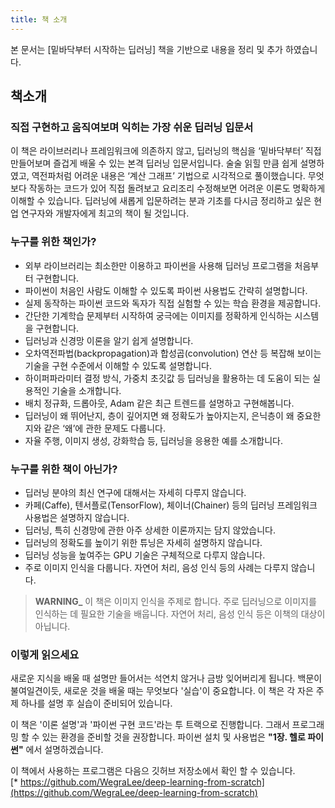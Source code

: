 ```yaml
---
title: 책 소개
---
```


본 문서는 [밑바닥부터 시작하는 딥러닝] 책을 기반으로 내용을 정리 및 추가 하였습니다.

## 책소개

### 직접 구현하고 움직여보며 익히는 가장 쉬운 딥러닝 입문서
이 책은 라이브러리나 프레임워크에 의존하지 않고, 딥러닝의 핵심을 ‘밑바닥부터’ 직접 만들어보며 즐겁게 배울 수 있는 본격 딥러닝 입문서입니다. 술술 읽힐 만큼 쉽게 설명하였고, 역전파처럼 어려운 내용은 ‘계산 그래프’ 기법으로 시각적으로 풀이했습니다. 무엇보다 작동하는 코드가 있어 직접 돌려보고 요리조리 수정해보면 어려운 이론도 명확하게 이해할 수 있습니다. 딥러닝에 새롭게 입문하려는 분과 기초를 다시금 정리하고 싶은 현업 연구자와 개발자에게 최고의 책이 될 것입니다.  

### 누구를 위한 책인가?
* 외부 라이브러리는 최소한만 이용하고 파이썬을 사용해 딥러닝 프로그램을 처음부터 구현합니다.
* 파이썬이 처음인 사람도 이해할 수 있도록 파이썬 사용법도 간략히 설명합니다.
* 실제 동작하는 파이썬 코드와 독자가 직접 실험할 수 있는 학습 환경을 제공합니다.
* 간단한 기계학습 문제부터 시작하여 궁극에는 이미지를 정확하게 인식하는 시스템을 구현합니다.
* 딥러닝과 신경망 이론을 알기 쉽게 설명합니다.
* 오차역전파법(backpropagation)과 합성곱(convolution) 연산 등 복잡해 보이는 기술을 구현 수준에서 이해할 수 있도록 설명합니다.
* 하이퍼파라미터 결정 방식, 가중치 초깃값 등 딥러닝을 활용하는 데 도움이 되는 실용적인 기술을 소개합니다.
* 배치 정규화, 드롭아웃, Adam 같은 최근 트렌드를 설명하고 구현해봅니다.
* 딥러닝이 왜 뛰어난지, 층이 깊어지면 왜 정확도가 높아지는지, 은닉층이 왜 중요한지와 같은 ‘왜’에 관한 문제도 다룹니다.
* 자율 주행, 이미지 생성, 강화학습 등, 딥러닝을 응용한 예를 소개합니다.  

### 누구를 위한 책이 아닌가?
* 딥러닝 분야의 최신 연구에 대해서는 자세히 다루지 않습니다.
* 카페(Caffe), 텐서플로(TensorFlow), 체이너(Chainer) 등의 딥러닝 프레임워크 사용법은 설명하지 않습니다.
* 딥러닝, 특히 신경망에 관한 아주 상세한 이론까지는 담지 않았습니다.
* 딥러닝의 정확도를 높이기 위한 튜닝은 자세히 설명하지 않습니다.
* 딥러닝 성능을 높여주는 GPU 기술은 구체적으로 다루지 않습니다.
* 주로 이미지 인식을 다룹니다. 자연어 처리, 음성 인식 등의 사례는 다루지 않습니다.
> **WARNING_** 이 책은 이미지 인식을 주제로 합니다. 주로 딥러닝으로 이미지를 인식하는 데 필요한 기술을 배웁니다. 자연어 처리, 음성 인식 등은 이책의 대상이 아닙니다.

### 이렇게 읽으세요
새로운 지식을 배울 때 설명만 들어서는 석연치 않거나 금방 잊어버리게 됩니다. 백문이 불여일견이듯, 새로운 것을 배울 때는 무엇보다 '실습'이 중요합니다. 이 책은 각 자은 주제 하나를 설명 후 실습이 준비되어 있습니다.

이 책은 '이론 설명'과 '파이썬 구현 코드'라는 투 트랙으로 진행합니다. 그래서 프로그래밍 할 수 있는 환경을 준비할 것을 권장합니다. 파이썬 설치 및 사용법은 **"1장. 헬로 파이썬"** 에서 설명하겠습니다.

이 책에서 사용하는 프로그램은 다음으 깃허브 저장소에서 확인 할 수 있습니다.  
[* https://github.com/WegraLee/deep-learning-from-scratch](https://github.com/WegraLee/deep-learning-from-scratch)
